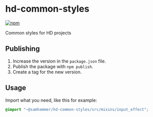 # hd-common-styles
[![npm](https://img.shields.io/npm/v/@samhammer/hd-common-styles.svg)](https://www.npmjs.com/package/@samhammer/hd-common-styles)

Common styles for HD projects

## Publishing
1. Increase the version in the `package.json` file.
2. Publish the package with `npm publish`.
3. Create a tag for the new version.

## Usage
Import what you need, like this for example:
```scss
@import "~@samhammer/hd-common-styles/src/mixins/input_effect";
```
